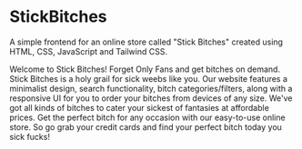 # StickBitches

A simple frontend for an online store called "Stick Bitches" created using HTML, CSS, JavaScript and Tailwind CSS.

Welcome to Stick Bitches! Forget Only Fans and get bitches on demand. Stick Bitches is a holy grail for sick weebs like you. Our website features a minimalist design, search functionality, bitch categories/filters, along with a responsive UI for you to order your bitches from devices of any size. We've got all kinds of bitches to cater your sickest of fantasies at affordable prices. Get the perfect bitch for any occasion with our easy-to-use online store. So go grab your credit cards and find your perfect bitch today you sick fucks!